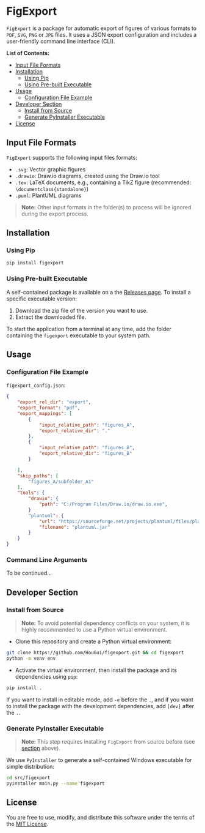 # FigExport
`FigExport` is a package for automatic export of figures of various formats to `PDF`, `SVG`, `PNG` 
or `JPG` files. It uses a JSON export configuration and includes a user-friendly command line interface (CLI).

**List of Contents:**
- [Input File Formats](#input-file-formats)
- [Installation](#installation)
  - [Using Pip](#using-pip)
  - [Using Pre-built Executable](#using-pre-built-executable)
- [Usage](#usage)
  - [Configuration File Example](#configuration-file-example)
- [Developer Section](#developer-section)
  - [Install from Source](#install-from-source)
  - [Generate PyInstaller Executable](#generate-pyinstaller-executable)
- [License](#license)


## Input File Formats
`FigExport` supports the following input files formats:
* `.svg`: Vector graphic figures
* `.drawio`: Draw.io diagrams, created using the Draw.io tool
* `.tex`: LaTeX documents, e.g., containing a TikZ figure (recommended: `\documentclass{standalone}`)
* `.puml`: PlantUML diagrams

> **Note:** Other input formats in the folder(s) to process will be ignored during the
> export process.

## Installation
### Using Pip
```sh
pip install figexport
```

### Using Pre-built Executable
A self-contained package is available on a the [Releases page](https://github.com/HouGui/figexport/releases).
To install a specific executable version:
1. Download the zip file of the version you want to use.
2. Extract the downloaded file.

To start the application from a terminal at any time, add the folder containing the `figexport` executable to
your system path.

## Usage
### Configuration File Example
`figexport_config.json`:
```json
{
    "export_rel_dir": "export",
    "export_format": "pdf",
    "export_mappings": [
        {
            "input_relative_path": "figures_A",
            "export_relative_dir": "."
        },
        {
            "input_relative_path": "figures_B",
            "export_relative_dir": "figures_B"
        }

    ],
    "skip_paths": [
        "figures_A/subfolder_A1"
    ],
    "tools": {
        "drawio": {
            "path": "C:/Program Files/Draw.io/draw.io.exe",
        }
        "plantuml": {
            "url": "https://sourceforge.net/projects/plantuml/files/plantuml.jar/download",
            "filename": "plantuml.jar"
        }
    }
}
```

### Command Line Arguments
To be continued...

## Developer Section
### Install from Source
> **Note:**
> To avoid potential dependency conflicts on your system, it is highly recommended to use a 
> Python virtual environment.

* Clone this repository and create a Python virtual environment:
```sh
git clone https://github.com/HouGui/figexport.git && cd figexport
python -m venv env
```

* Activate the virtual environment, then install the package and its dependencies using `pip`:
```sh
pip install .
```
If you want to install in editable mode, add `-e` before the `.`, and if you want to install the package with 
the development dependencies, add `[dev]` after the `.`.

### Generate PyInstaller Executable
> **Note:**
> This step requires installing `FigExport` from source before (see [section](#install-from-source) above).

We use `PyInstaller` to generate a self-contained Windows executable for simple distribution:
```sh
cd src/figexport
pyinstaller main.py --name figexport
```

## License
You are free to use, modify, and distribute this software under the terms of the [MIT License](LICENSE).
